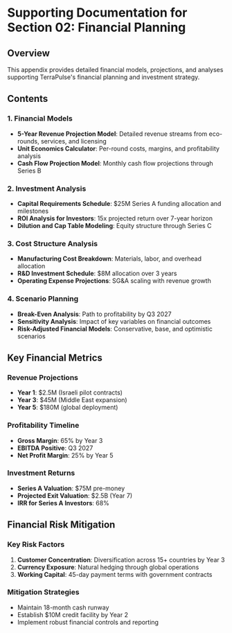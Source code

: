 # Supporting Documentation for Section 02: Financial Planning

## Overview
This appendix provides detailed financial models, projections, and analyses supporting TerraPulse's financial planning and investment strategy.

## Contents

### 1. Financial Models
- **5-Year Revenue Projection Model**: Detailed revenue streams from eco-rounds, services, and licensing
- **Unit Economics Calculator**: Per-round costs, margins, and profitability analysis
- **Cash Flow Projection Model**: Monthly cash flow projections through Series B

### 2. Investment Analysis
- **Capital Requirements Schedule**: $25M Series A funding allocation and milestones
- **ROI Analysis for Investors**: 15x projected return over 7-year horizon
- **Dilution and Cap Table Modeling**: Equity structure through Series C

### 3. Cost Structure Analysis
- **Manufacturing Cost Breakdown**: Materials, labor, and overhead allocation
- **R&D Investment Schedule**: $8M allocation over 3 years
- **Operating Expense Projections**: SG&A scaling with revenue growth

### 4. Scenario Planning
- **Break-Even Analysis**: Path to profitability by Q3 2027
- **Sensitivity Analysis**: Impact of key variables on financial outcomes
- **Risk-Adjusted Financial Models**: Conservative, base, and optimistic scenarios

## Key Financial Metrics

### Revenue Projections
- **Year 1**: $2.5M (Israeli pilot contracts)
- **Year 3**: $45M (Middle East expansion)
- **Year 5**: $180M (global deployment)

### Profitability Timeline
- **Gross Margin**: 65% by Year 3
- **EBITDA Positive**: Q3 2027
- **Net Profit Margin**: 25% by Year 5

### Investment Returns
- **Series A Valuation**: $75M pre-money
- **Projected Exit Valuation**: $2.5B (Year 7)
- **IRR for Series A Investors**: 68%

## Financial Risk Mitigation

### Key Risk Factors
1. **Customer Concentration**: Diversification across 15+ countries by Year 3
2. **Currency Exposure**: Natural hedging through global operations
3. **Working Capital**: 45-day payment terms with government contracts

### Mitigation Strategies
- Maintain 18-month cash runway
- Establish $10M credit facility by Year 2
- Implement robust financial controls and reporting